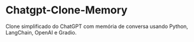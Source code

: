 # Chatgpt-Clone-Memory
Clone simplificado do ChatGPT com memória de conversa usando Python, LangChain, OpenAI e Gradio.

